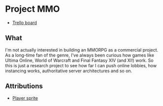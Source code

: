# Project MMO

- [Trello board](https://trello.com/b/AGe54fgR/project-mmo)

## What

I'm not actually interested in building an MMORPG as a commercial project. As a long-time fan of the genre, I've always been curious how games like Ultima Online, World of Warcraft and Final Fantasy XIV (and XI!) work. So this is just a research project to see how far I can push online lobbies, how instancing works, authoritative server architectures and so on.

## Attributions

- [Player sprite](https://opengameart.org/content/zelda-like-tilesets-and-sprites)

